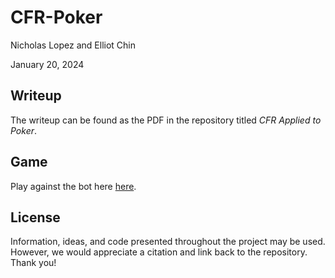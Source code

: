 # CFR-Poker
Nicholas Lopez and Elliot Chin

January 20, 2024

## Writeup
The writeup can be found as the PDF in the repository titled *CFR Applied to Poker*.

## Game
Play against the bot here [here](https://cs136-game-c3df8fc0ef09.herokuapp.com/). 

## License
Information, ideas, and code presented throughout the project may be used. However, we would appreciate a citation and link back to the repository. Thank you! 
